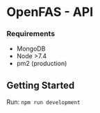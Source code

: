 # OpenFAS - API

### Requirements
- MongoDB
- Node >7.4
- pm2 (production)

## Getting Started
Run: `npm run development`
